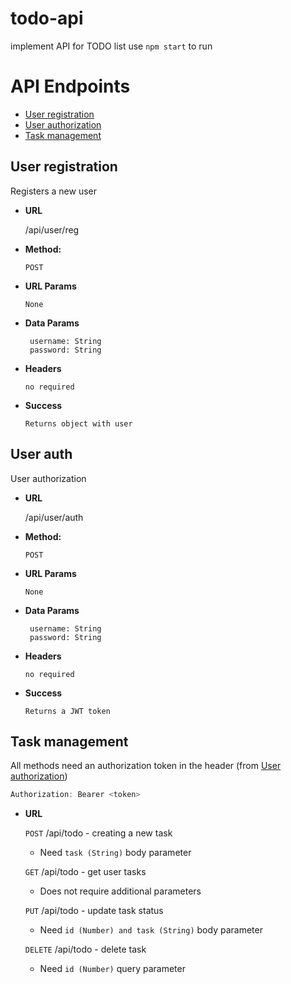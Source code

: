 # todo-api
implement API for TODO list
use `npm start` to run

# API Endpoints
* [User registration](#user-reg)
* [User authorization](#user-auth)
* [Task management](#task)

<a name="user-reg"></a>
**User registration**
----
  Registers a new user

* **URL**

  /api/user/reg

* **Method:**

  `POST`
  
*  **URL Params**

       None

* **Data Params**

       username: String
       password: String
       
* **Headers**

      no required
      
* **Success**

      Returns object with user

<a name="user-auth"></a>
**User auth**
----
  User authorization

* **URL**

  /api/user/auth

* **Method:**

  `POST`
  
*  **URL Params**

       None

* **Data Params**

       username: String
       password: String
       
* **Headers**

      no required
      
* **Success**

      Returns a JWT token

<a name="task"></a>
**Task management**
----
All methods need an authorization token in the header (from [User authorization](#user-auth))
```javascript
Authorization: Bearer <token>
```
* **URL**

  `POST` /api/todo - creating a new task  
  * Need `task (String)` body parameter  
  
  `GET` /api/todo - get user tasks 
  * Does not require additional parameters
  
  `PUT` /api/todo - update task status  
  * Need `id (Number) and task (String)` body parameter
  
  `DELETE` /api/todo - delete task
  * Need `id (Number)` query parameter
